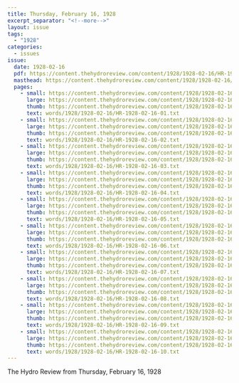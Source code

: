 ```yaml
---
title: Thursday, February 16, 1928
excerpt_separator: "<!--more-->"
layout: issue
tags:
  - "1928"
categories:
  - issues
issue:
  date: 1928-02-16
  pdf: https://content.thehydroreview.com/content/1928/1928-02-16/HR-1928-02-16.pdf
  masthead: https://content.thehydroreview.com/content/1928/1928-02-16/masthead/HR-1928-02-16.jpg
  pages:
    - small: https://content.thehydroreview.com/content/1928/1928-02-16/small/HR-1928-02-16-01.jpg
      large: https://content.thehydroreview.com/content/1928/1928-02-16/large/HR-1928-02-16-01.jpg
      thumb: https://content.thehydroreview.com/content/1928/1928-02-16/thumbnails/HR-1928-02-16-01.jpg
      text: words/1928/1928-02-16/HR-1928-02-16-01.txt
    - small: https://content.thehydroreview.com/content/1928/1928-02-16/small/HR-1928-02-16-02.jpg
      large: https://content.thehydroreview.com/content/1928/1928-02-16/large/HR-1928-02-16-02.jpg
      thumb: https://content.thehydroreview.com/content/1928/1928-02-16/thumbnails/HR-1928-02-16-02.jpg
      text: words/1928/1928-02-16/HR-1928-02-16-02.txt
    - small: https://content.thehydroreview.com/content/1928/1928-02-16/small/HR-1928-02-16-03.jpg
      large: https://content.thehydroreview.com/content/1928/1928-02-16/large/HR-1928-02-16-03.jpg
      thumb: https://content.thehydroreview.com/content/1928/1928-02-16/thumbnails/HR-1928-02-16-03.jpg
      text: words/1928/1928-02-16/HR-1928-02-16-03.txt
    - small: https://content.thehydroreview.com/content/1928/1928-02-16/small/HR-1928-02-16-04.jpg
      large: https://content.thehydroreview.com/content/1928/1928-02-16/large/HR-1928-02-16-04.jpg
      thumb: https://content.thehydroreview.com/content/1928/1928-02-16/thumbnails/HR-1928-02-16-04.jpg
      text: words/1928/1928-02-16/HR-1928-02-16-04.txt
    - small: https://content.thehydroreview.com/content/1928/1928-02-16/small/HR-1928-02-16-05.jpg
      large: https://content.thehydroreview.com/content/1928/1928-02-16/large/HR-1928-02-16-05.jpg
      thumb: https://content.thehydroreview.com/content/1928/1928-02-16/thumbnails/HR-1928-02-16-05.jpg
      text: words/1928/1928-02-16/HR-1928-02-16-05.txt
    - small: https://content.thehydroreview.com/content/1928/1928-02-16/small/HR-1928-02-16-06.jpg
      large: https://content.thehydroreview.com/content/1928/1928-02-16/large/HR-1928-02-16-06.jpg
      thumb: https://content.thehydroreview.com/content/1928/1928-02-16/thumbnails/HR-1928-02-16-06.jpg
      text: words/1928/1928-02-16/HR-1928-02-16-06.txt
    - small: https://content.thehydroreview.com/content/1928/1928-02-16/small/HR-1928-02-16-07.jpg
      large: https://content.thehydroreview.com/content/1928/1928-02-16/large/HR-1928-02-16-07.jpg
      thumb: https://content.thehydroreview.com/content/1928/1928-02-16/thumbnails/HR-1928-02-16-07.jpg
      text: words/1928/1928-02-16/HR-1928-02-16-07.txt
    - small: https://content.thehydroreview.com/content/1928/1928-02-16/small/HR-1928-02-16-08.jpg
      large: https://content.thehydroreview.com/content/1928/1928-02-16/large/HR-1928-02-16-08.jpg
      thumb: https://content.thehydroreview.com/content/1928/1928-02-16/thumbnails/HR-1928-02-16-08.jpg
      text: words/1928/1928-02-16/HR-1928-02-16-08.txt
    - small: https://content.thehydroreview.com/content/1928/1928-02-16/small/HR-1928-02-16-09.jpg
      large: https://content.thehydroreview.com/content/1928/1928-02-16/large/HR-1928-02-16-09.jpg
      thumb: https://content.thehydroreview.com/content/1928/1928-02-16/thumbnails/HR-1928-02-16-09.jpg
      text: words/1928/1928-02-16/HR-1928-02-16-09.txt
    - small: https://content.thehydroreview.com/content/1928/1928-02-16/small/HR-1928-02-16-10.jpg
      large: https://content.thehydroreview.com/content/1928/1928-02-16/large/HR-1928-02-16-10.jpg
      thumb: https://content.thehydroreview.com/content/1928/1928-02-16/thumbnails/HR-1928-02-16-10.jpg
      text: words/1928/1928-02-16/HR-1928-02-16-10.txt
---
```


The Hydro Review from Thursday, February 16, 1928

<!--more-->

